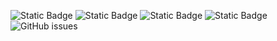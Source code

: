 ![Static Badge](https://img.shields.io/badge/blacklists-60-000000) ![Static Badge](https://img.shields.io/badge/blacklisted-2889179-cc0000) ![Static Badge](https://img.shields.io/badge/whitelisted-2242-00CC00) ![Static Badge](https://img.shields.io/badge/streaming_blacklist-28106-000000) ![GitHub issues](https://img.shields.io/github/issues/fabriziosalmi/blacklists)
